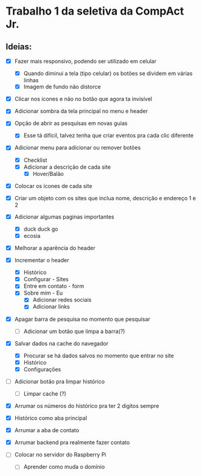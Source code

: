 # Trabalho 1 da seletiva da CompAct Jr.

## Ideias:

- [X] Fazer mais responsivo, podendo ser utilizado em celular
    - [X] Quando diminui a tela (tipo celular) os botões se dividem em várias linhas
    - [X] Imagem de fundo não distorce

- [X] Clicar nos icones e não no botão que agora ta invisível

- [X] Adicionar sombra da tela principal no menu e header

- [X] Opção de abrir as pesquisas em novas guias
    - [X] Esse tá difícil, talvez tenha que criar eventos pra cada clic diferente

- [X] Adicionar menu para adicionar ou remover botões
    - [X] Checklist
    - [X] Adicionar a descrição de cada site
        - [X] Hover/Balão

- [x] Colocar os ícones de cada site

- [x] Criar um objeto com os sites que inclua nome, descrição e endereço 1 e 2

- [X] Adicionar algumas paginas importantes
    - [X] duck duck go
    - [X] ecosia

- [X] Melhorar a aparência do header

- [X] Incrementar o header
    - [X] Histórico
    - [X] Configurar - Sites
    - [X] Entre em contato - form
    - [X] Sobre mim - Eu
        - [X] Adicionar redes sociais
        - [X] Adicionar links

- [X] Apagar barra de pesquisa no momento que pesquisar
    - [ ] Adicionar um botão que limpa a barra(?)

- [X] Salvar dados na cache do navegador
    - [X] Procurar se há dados salvos no momento que entrar no site
    - [X] Histórico
    - [X] Configurações

- [ ] Adicionar botão pra limpar histórico
    - [ ] Limpar cache (?)

- [X] Arrumar os números do histórico pra ter 2 digitos sempre

- [X] Histórico como aba principal

- [X] Arrumar a aba de contato

- [X] Arrumar backend pra realmente fazer contato

- [ ] Colocar no servidor do Raspberry Pi
    - [ ] Aprender como muda o domínio